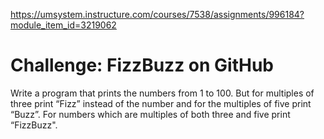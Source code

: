https://umsystem.instructure.com/courses/7538/assignments/996184?module_item_id=3219062
# Challenge: FizzBuzz on GitHub
Write a program that prints the numbers from 1 to 100.
But for multiples of three print “Fizz” instead of the number and for the multiples of five print “Buzz”.
For numbers which are multiples of both three and five print “FizzBuzz".
